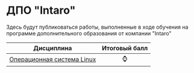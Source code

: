 # ДПО "Intaro"
Здесь будут публиковаться работы, выполненные в ходе обучения на программе дополнительного образования от компании "Intaro"

|Дисциплина|Итоговый балл|
|----------|-------------|
|[Операционная система Linux](https://github.com/kifril-ltd/DPO/tree/main/Linux)|<center>⌚</center>||